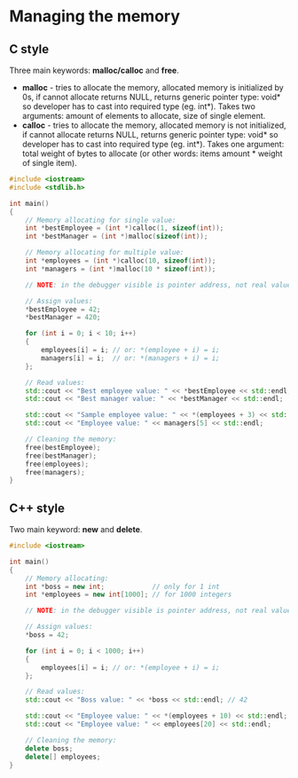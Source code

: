 # Managing the memory

## C style

Three main keywords: **malloc/calloc** and **free**.

- **malloc** - tries to allocate the memory, allocated memory is initialized by 0s, if cannot allocate returns NULL, returns generic pointer type: void* so developer has to cast into required type (eg. int*). Takes two arguments: amount of elements to allocate, size of single element.
- **calloc** - tries to allocate the memory, allocated memory is not initialized, if cannot allocate returns NULL, returns generic pointer type: void* so developer has to cast into required type (eg. int*). Takes one argument: total weight of bytes to allocate (or other words: items amount * weight of single item).

```cpp
#include <iostream>
#include <stdlib.h>

int main()
{
    // Memory allocating for single value:
    int *bestEmployee = (int *)calloc(1, sizeof(int));
    int *bestManager = (int *)malloc(sizeof(int));

    // Memory allocating for multiple value:
    int *employees = (int *)calloc(10, sizeof(int));
    int *managers = (int *)malloc(10 * sizeof(int));

    // NOTE: in the debugger visible is pointer address, not real values.

    // Assign values:
    *bestEmployee = 42;
    *bestManager = 420;

    for (int i = 0; i < 10; i++)
    {
        employees[i] = i; // or: *(employee + i) = i;
        managers[i] = i;  // or: *(managers + i) = i;
    };

    // Read values:
    std::cout << "Best employee value: " << *bestEmployee << std::endl; // 42
    std::cout << "Best manager value: " << *bestManager << std::endl;   // 420

    std::cout << "Sample employee value: " << *(employees + 3) << std::endl; // pointer style, returns: 3
    std::cout << "Employee value: " << managers[5] << std::endl;             // regular style, returns: 5

    // Cleaning the memory:
    free(bestEmployee);
    free(bestManager);
    free(employees);
    free(managers);
}
```

## C++ style

Two main keyword: **new** and **delete**.

```cpp
#include <iostream>

int main()
{
    // Memory allocating:
    int *boss = new int;            // only for 1 int
    int *employees = new int[1000]; // for 1000 integers

    // NOTE: in the debugger visible is pointer address, not real values.

    // Assign values:
    *boss = 42;

    for (int i = 0; i < 1000; i++)
    {
        employees[i] = i; // or: *(employee + i) = i;
    };

    // Read values:
    std::cout << "Boss value: " << *boss << std::endl; // 42

    std::cout << "Employee value: " << *(employees + 10) << std::endl; // pointer style, returns: 10
    std::cout << "Employee value: " << employees[20] << std::endl;     // regular style, returns: 20

    // Cleaning the memory:
    delete boss;
    delete[] employees;
}
```